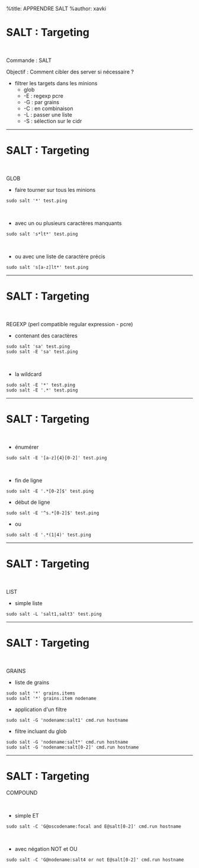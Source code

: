 %title: APPRENDRE SALT
%author: xavki


# SALT : Targeting


<br>

Commande : SALT

Objectif : Comment cibler des server si nécessaire ?


  * filtrer les targets dans les minions
      * glob
      * -E : regexp pcre
      * -G : par grains
      * -C : en combinaison
      * -L : passer une liste
      * -S : sélection sur le cidr

-------------------------------------------------------------------------------

# SALT : Targeting

<br>

GLOB

* faire tourner sur tous les minions

```
sudo salt '*' test.ping
```

<br>

* avec un ou plusieurs caractères manquants

```
sudo salt 's*lt*' test.ping
```

<br>

* ou avec une liste de caractère précis

```
sudo salt 's[a-z]lt*' test.ping
```

-------------------------------------------------------------------------------

# SALT : Targeting

<br>

REGEXP (perl compatible regular expression - pcre)

* contenant des caractères

```
sudo salt 'sa' test.ping
sudo salt -E 'sa' test.ping
```

<br>

* la wildcard

```
sudo salt -E '*' test.ping
sudo salt -E '.*' test.ping
```

-------------------------------------------------------------------------------

# SALT : Targeting

<br>

* énumérer

```
sudo salt -E '[a-z]{4}[0-2]' test.ping
```

<br>

* fin de ligne

```
sudo salt -E '.*[0-2]$' test.ping
```

* début de ligne

```
sudo salt -E '^s.*[0-2]$' test.ping
```

* ou

```
sudo salt -E '.*(1|4)' test.ping
```

-------------------------------------------------------------------------------

# SALT : Targeting

<br>

LIST

* simple liste

```
sudo salt -L 'salt1,salt3' test.ping
```

-------------------------------------------------------------------------------

# SALT : Targeting


<br>

GRAINS

* liste de grains

```
sudo salt '*' grains.items
sudo salt '*' grains.item nodename
```

* application d'un filtre

```
sudo salt -G 'nodename:salt1' cmd.run hostname
```

* filtre incluant du glob

```
sudo salt -G 'nodename:salt*' cmd.run hostname
sudo salt -G 'nodename:salt[0-2]' cmd.run hostname
```

-------------------------------------------------------------------------------

# SALT : Targeting

COMPOUND


<br>

* simple ET

```
sudo salt -C 'G@oscodename:focal and E@salt[0-2]' cmd.run hostname
```

<br>

* avec négation NOT et OU

```
sudo salt -C 'G@nodename:salt4 or not E@salt[0-2]' cmd.run hostname
```
